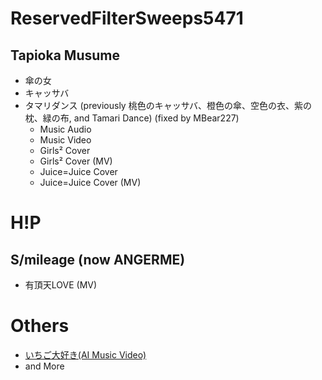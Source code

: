 # ReservedFilterSweeps5471
## Tapioka Musume
* 傘の女
* キャッサバ
* タマリダンス (previously 桃色のキャッサバ、橙色の傘、空色の衣、紫の枕、緑の布, and Tamari Dance) (fixed by MBear227)
  * Music Audio
  * Music Video
  * Girls² Cover
  * Girls² Cover (MV)
  * Juice=Juice Cover
  * Juice=Juice Cover (MV)
# H!P
## S/mileage (now ANGERME)
* 有頂天LOVE (MV)
# Others
* [いちご大好き(AI Music Video)](https://www.youtube.com/watch?v=6QrJNHNd4DA)
* and More
